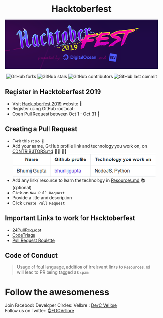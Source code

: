 <h1 align="center">Hacktoberfest</h1>
<p align="center">
    <img src="./assets/logo.png"><br>
</p>
<p align="center">
    <img alt="GitHub forks" src="https://img.shields.io/github/forks/FDC-Vellore/Hacktoberfest?style=for-the-badge"> <img alt="GitHub stars" src="https://img.shields.io/github/stars/FDC-Vellore/Hacktoberfest?style=for-the-badge"> <img alt="GitHub contributors" src="https://img.shields.io/github/contributors/FDC-Vellore/Hacktoberfest?style=for-the-badge"> <img alt="GitHub last commit" src="https://img.shields.io/github/last-commit/FDC-Vellore/Hacktoberfest?style=for-the-badge">
</p>

## Register in Hacktoberfest 2019

-   Visit [Hacktoberfest 2019](https://hacktoberfest.digitalocean.com/profile) website 🎃
-   Register using GitHub :octocat:
-   Open Pull Request between Oct 1 - Oct 31 🚀

## Creating a Pull Request

-   Fork this repo 🍴
-   Add your name, GitHub profile link and technology you work on, on [CONTRIBUTORS.md](./CONTRIBUTORS.md) 🙋‍♀️ 🙋‍♂️ <br>
    ![example.png](./assets/example.png)
-   Add any link/ resource to learn the technology in [Resources.md](./Resources.md) 📚 (optional)
-   Click on `New Pull Request`
-   Provide a title and description
-   Click `Create Pull Request`

## Important Links to work for Hacktoberfest

-   [24PullRequest](https://24pullrequests.com/projects)
-   [CodeTriage](https://www.codetriage.com/)
-   [Pull Request Roulette](http://www.pullrequestroulette.com)


## Code of Conduct

> Usage of foul language, addition of irrelevant links to `Resources.md` will lead to PR being tagged as `spam`

# Follow the awesomeness

Join Facebook Developer Circles: Vellore : [DevC Vellore](https://www.facebook.com/groups/DevCVellore/)<br>
Follow us on Twitter: [@FDCVellore](https://twitter.com/fdcvellore)
